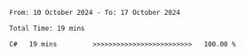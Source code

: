<!--START_SECTION:waka-->

```txt
From: 10 October 2024 - To: 17 October 2024

Total Time: 19 mins

C#   19 mins         >>>>>>>>>>>>>>>>>>>>>>>>>   100.00 %
```

<!--END_SECTION:waka-->
